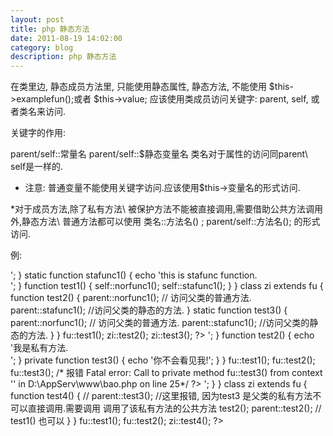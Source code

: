 ```yaml
---
layout: post
title: php 静态方法
date: 2011-08-19 14:02:00
category: blog
description: php 静态方法
---
```


在类里边, 静态成员方法里, 只能使用静态属性, 静态方法, 不能使用 $this->examplefun();或者 $this->value;  应该使用类成员访问关键字: parent, self, 或者类名来访问.

关键字的作用:

parent/self::常量名 
parent/self::$静态变量名
类名对于属性的访问同parent\ self是一样的. 


* 注意: 普通变量不能使用关键字访问.应该使用$this->变量名的形式访问.


*对于成员方法,除了私有方法\ 被保护方法不能被直接调用,需要借助公共方法调用外,静态方法\ 普通方法都可以使用 类名::方法名() ; parent/self::方法名(); 的形式访问.

例:

<?php


class fu {

    static $val1 = '我是静态变量';
    const val2 = '我是常量,我不需要实例化就可以访问!';
    var $val3='is test';

    function norfunc1() {

        echo 'this is normal function.<br />';

    }


    static function stafunc1() {

        echo 'this is stafunc function.<br />';



    }

    function test1() {

        self::norfunc1();
        self::stafunc1();


    }

}


class zi extends fu {


    function test2() {

        parent::norfunc1();              // 访问父类的普通方法.

        parent::stafunc1();           //访问父类的静态的方法.
    }

   static function test3() {

        parent::norfunc1();              // 访问父类的普通方法.

        parent::stafunc1();           //访问父类的静态的方法.

    }

}



fu::test1();
zi::test2();
zi::test3();

?>










<?php


class fu {


   static function test1() {

        echo '我是静态方法.<br />';
    }


    function test2() {
        echo '我是私有方法.<br />';
    }

    private function test3() {

        echo '你不会看见我!';
    }
}

fu::test1();
fu::test2();
fu::test3();      /* 报错  Fatal error: Call to private method fu::test3() from context '' in D:\AppServ\www\bao.php on line 25*/

?>










<?php

class  fu {

    function test1() {

        self::test3();

    }

    static function test2() {

        self::test3();
    }


    private function test3() {

        echo '我需要借助公共函数掉用我.<br />';

    }

}

class zi extends fu {

    function test4() {

       // parent::test3();    //这里报错, 因为test3 是父类的私有方法不可以直接调用.需要调用 调用了该私有方法的公共方法 test2();
        parent::test2();      // test1() 也可以
    }
}
fu::test1();
fu::test2();
zi::test4();
?>
